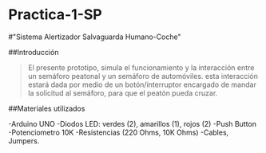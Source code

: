 # Practica-1-SP
#"Sistema Alertizador Salvaguarda Humano-Coche"

##Introducción

>El presente prototipo, simula el funcionamiento y la interacción entre un semáforo peatonal
y un semáforo de automóviles. esta interacción estará dada por medio de un botón/interruptor 
encargado de mandar la solicitud al semáforo, para que el peatón pueda cruzar.

##Materiales utilizados

-Arduino UNO
-Diodos LED: verdes (2), amarillos (1), rojos (2)
-Push Button
-Potenciometro 10K
-Resistencias (220 Ohms, 10K Ohms)
-Cables, Jumpers.
